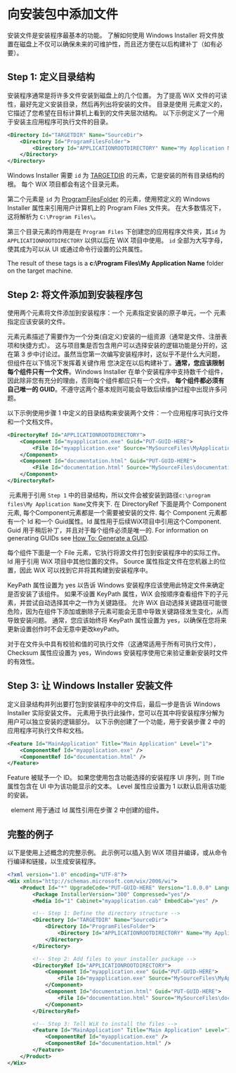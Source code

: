 # 向安装包中添加文件

安装文件是安装程序最基本的功能。 了解如何使用 Windows Installer 将文件放置在磁盘上不仅可以确保未来的可维护性，而且还方便在以后构建补丁（如有必要）。

## Step 1: 定义目录结构

安装程序通常是将许多文件安装到磁盘上的几个位置。 为了提高 WiX 文件的可读性，最好先定义安装目录，然后再列出将安装的文件。 目录是使用 [<Directory>](https://wixtoolset.org/documentation/manual/v3/xsd/wix/directory.html) 元素定义的，它描述了您希望在目标计算机上看到的文件夹层次结构。 以下示例定义了一个用于安装主应用程序可执行文件的目录。

```xml
<Directory Id="TARGETDIR" Name="SourceDir">
    <Directory Id="ProgramFilesFolder">
        <Directory Id="APPLICATIONROOTDIRECTORY" Name="My Application Name"/>
    </Directory>
</Directory>
```

Windows Installer 需要 `id` 为 [TARGETDIR](http://msdn.microsoft.com/library/aa372064.aspx) 的元素，它是安装的所有目录结构的根。 每个 WiX 项目都会有这个目录元素。

 第二个元素是 `id` 为  [ProgramFilesFolder](http://msdn.microsoft.com/library/aa370881.aspx) 的元素，使用预定义的 Windows Installer 属性来引用用户计算机上的 Program Files 文件夹。 在大多数情况下，这将解析为 `C:\Program Files\`。 

第三个目录元素的作用是在 `Program Files` 下创建您的应用程序文件夹，其`id` 为 `APPLICATIONROOTDIRECTORY` 以供以后在 WiX 项目中使用。 `id` 全部为大写字母，使其成为可以从 UI 或通过命令行设置的公共属性。

The result of these tags is a **c:\Program Files\My Application Name** folder on the target machine.

## Step 2: 将文件添加到安装程序包

使用两个元素将文件添加到安装程序：一个[<Component>](https://wixtoolset.org/documentation/manual/v3/xsd/wix/component.html) 元素指定安装的原子单元，一个  [<File>](https://wixtoolset.org/documentation/manual/v3/xsd/wix/file.html) 元素指定应该安装的文件。

 [<Component>](https://wixtoolset.org/documentation/manual/v3/xsd/wix/component.html) 元素元素描述了需要作为一个分类(自定义)安装的一组资源（通常是文件、注册表项和快捷方式）。 这与项目集是否包含用户可以选择安装的逻辑功能是分开的，这在第 3 步中讨论过。虽然当您第一次编写安装程序时，这似乎不是什么大问题，但组件在以下情况下发挥着关键作用 您决定在以后构建补丁。**通常，您应该限制每个组件只有一个文件**。Windows Installer 在单个安装程序中支持数千个组件，因此除非您有充分的理由，否则每个组件都应只有一个文件。 **每个组件都必须有自己唯一的 GUID**。不遵守这两个基本规则可能会导致后续维护过程中出现许多问题。

以下示例使用步骤 1 中定义的目录结构来安装两个文件：一个应用程序可执行文件和一个文档文件。

```xml
<DirectoryRef Id="APPLICATIONROOTDIRECTORY">
    <Component Id="myapplication.exe" Guid="PUT-GUID-HERE">
        <File Id="myapplication.exe" Source="MySourceFiles\MyApplication.exe" KeyPath="yes" Checksum="yes"/>
    </Component>
    <Component Id="documentation.html" Guid="PUT-GUID-HERE">
        <File Id="documentation.html" Source="MySourceFiles\documentation.html" KeyPath="yes"/>
    </Component>
</DirectoryRef>
```

[<DirectoryRef>](https://wixtoolset.org/documentation/manual/v3/xsd/wix/directoryref.html) 元素用于引用 `Step 1` 中的目录结构，所以文件会被安装到路径`c:\program files\My Application Name`文件夹下. 在 DirectoryRef 下面是两个 Component 元素, 每个Component元素都是一个需要被安装的文件. 每个 Component 元素都有一个 Id 和一个 Guid属性。Id 属性用于后续WiX项目中引用这个Component. Guid 用于稍后补丁，并且对于每个组件必须是唯一的. For information on generating GUIDs see [How To: Generate a GUID](https://wixtoolset.org/documentation/manual/v3/howtos/general/generate_guids.html).

每个组件下面是一个 File 元素，它执行将源文件打包到安装程序中的实际工作。 Id 用于引用 WiX 项目中其他位置的文件。 Source 属性指定文件在您机器上的位置，因此 WiX 可以找到它并将其构建到安装程序中。

KeyPath 属性设置为 yes 以告诉 Windows 安装程序应该使用此特定文件来确定是否安装了该组件。 如果不设置 KeyPath 属性，WiX 会按顺序查看组件下的子元素，并尝试自动选择其中之一作为关键路径。 允许 WiX 自动选择关键路径可能很危险，因为在组件下添加或删除子元素可能会无意中导致关键路径发生变化，从而导致安装问题。 通常，您应该始终将 KeyPath 属性设置为 yes，以确保在您将来更新设置创作时不会无意中更改keyPath。

对于在文件头中具有校验和值的可执行文件（这通常适用于所有可执行文件），Checksum 属性应设置为 yes，Windows 安装程序使用它来验证重新安装时文件的有效性。

## Step 3: 让 Windows Installer 安装文件

定义目录结构并列出要打包到安装程序中的文件后，最后一步是告诉 Windows Installer 实际安装文件。  [<Feature>](https://wixtoolset.org/documentation/manual/v3/xsd/wix/feature.html) 元素用于执行此操作，您可以在其中将安装程序分解为用户可以独立安装的逻辑部分。 以下示例创建了一个功能，用于安装步骤 2 中的应用程序可执行文件和文档。

```xml
<Feature Id="MainApplication" Title="Main Application" Level="1">
    <ComponentRef Id="myapplication.exe" />
    <ComponentRef Id="documentation.html" />
</Feature>
```

Feature 被赋予一个 ID。 如果您使用包含功能选择的安装程序 UI 序列，则 Title 属性包含在 UI 中为该功能显示的文本。 Level 属性应设置为 1 以默认启用该功能的安装。

 [<ComponentRef>](https://wixtoolset.org/documentation/manual/v3/xsd/wix/componentref.html) element 用于通过 Id 属性引用在步骤 2 中创建的组件。

## 完整的例子

以下是使用上述概念的完整示例。 此示例可以插入到 WiX 项目并编译，或从命令行编译和链接，以生成安装程序。

```xml
<?xml version="1.0" encoding="UTF-8"?>
<Wix xmlns="http://schemas.microsoft.com/wix/2006/wi">
    <Product Id="*" UpgradeCode="PUT-GUID-HERE" Version="1.0.0.0" Language="1033" Name="My Application Name" Manufacturer="My Manufacturer Name">
        <Package InstallerVersion="300" Compressed="yes"/>
        <Media Id="1" Cabinet="myapplication.cab" EmbedCab="yes" />

        <!-- Step 1: Define the directory structure -->
        <Directory Id="TARGETDIR" Name="SourceDir">
            <Directory Id="ProgramFilesFolder">
                <Directory Id="APPLICATIONROOTDIRECTORY" Name="My Application Name"/>
            </Directory>
        </Directory>

        <!-- Step 2: Add files to your installer package -->
        <DirectoryRef Id="APPLICATIONROOTDIRECTORY">
            <Component Id="myapplication.exe" Guid="PUT-GUID-HERE">
                <File Id="myapplication.exe" Source="MySourceFiles\MyApplication.exe" KeyPath="yes" Checksum="yes"/>
            </Component>
            <Component Id="documentation.html" Guid="PUT-GUID-HERE">
                <File Id="documentation.html" Source="MySourceFiles\documentation.html" KeyPath="yes"/>
            </Component>
        </DirectoryRef>

        <!-- Step 3: Tell WiX to install the files -->
        <Feature Id="MainApplication" Title="Main Application" Level="1">
            <ComponentRef Id="myapplication.exe" />
            <ComponentRef Id="documentation.html" />
        </Feature>
    </Product>
</Wix>
```
